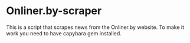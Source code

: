 # Onliner.by-scraper
This is a script that scrapes news from the Onliner.by website. To make it work you need to have capybara gem installed.
